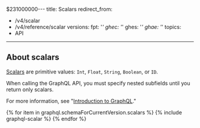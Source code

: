 $231000000---
title: Scalars
redirect_from:
  - /v4/scalar
  - /v4/reference/scalar
versions:
  fpt: '*'
  ghec: '*'
  ghes: '*'
  ghae: '*'
topics:
  - API
---

## About scalars

[Scalars](https://graphql.github.io/graphql-spec/June2018/#sec-Scalars) are primitive values: `Int`, `Float`, `String`, `Boolean`, or `ID`.

When calling the GraphQL API, you must specify nested subfields until you return only scalars.

For more information, see  "[Introduction to GraphQL](/graphql/guides/introduction-to-graphql#field)."

{% for item in graphql.schemaForCurrentVersion.scalars %}
  {% include graphql-scalar %}
{% endfor %}
